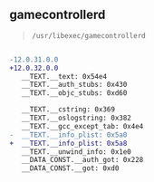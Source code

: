 ## gamecontrollerd

> `/usr/libexec/gamecontrollerd`

```diff

-12.0.31.0.0
+12.0.32.0.0
   __TEXT.__text: 0x54e4
   __TEXT.__auth_stubs: 0x430
   __TEXT.__objc_stubs: 0xd60

   __TEXT.__cstring: 0x369
   __TEXT.__oslogstring: 0x382
   __TEXT.__gcc_except_tab: 0x4e4
-  __TEXT.__info_plist: 0x5a0
+  __TEXT.__info_plist: 0x5a8
   __TEXT.__unwind_info: 0x1e0
   __DATA_CONST.__auth_got: 0x228
   __DATA_CONST.__got: 0xd0

```
